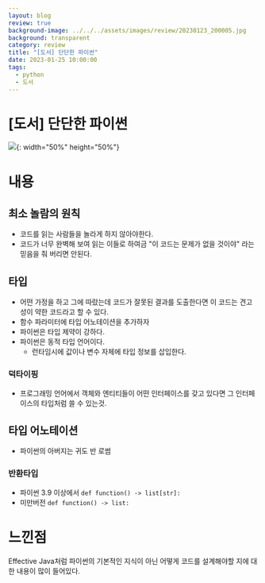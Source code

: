 ```yaml
---
layout: blog
review: true
background-image: ../../../assets/images/review/20230123_200005.jpg
background: transparent
category: review
title: "[도서] 단단한 파이썬"
date: 2023-01-25 10:00:00
tags:
  - python
  - 도서
---
```


# [도서] 단단한 파이썬

![](../../../assets/images/review/20230123_200005.jpg){: width="50%" height="50%"}

# 내용

## 최소 놀람의 원칙

- 코드를 읽는 사람들을 놀라게 하지 않아야한다.
- 코드가 너무 완벽해 보여 읽는 이들로 하여금 "이 코드는 문제가 없을 것이야" 라는 믿음을 줘 버리면 안된다.

## 타입
 
- 어떤 가정을 하고 그에 따랐는데 코드가 잘못된 결과를 도출한다면 이 코드는 견고성이 약한 코드라고 할 수 있다.
- 함수 파라미터에 타입 어노테이션을 추가하자
- 파이썬은 타입 제약이 강하다.
- 파이썬은 동적 타입 언어이다. 
    - 런타임시에 값이나 변수 자체에 타입 정보를 삽입한다.

### 덕타이핑

- 프로그래밍 언어에서 객체와 엔티티들이 어떤 인터페이스를 갖고 있다면 그 인터페이스의 타입처럼 쓸 수 있는것.

## 타입 어노테이션

- 파이썬의 아버지는 귀도 반 로썸

### 반환타입

- 파이썬 3.9 이상에서 `def function() -> list[str]:`
- 미만버전 `def function() -> list:`

# 느낀점

Effective Java처럼 파이썬의 기본적인 지식이 아닌 어떻게 코드를 설계해야할 지에 대한 내용이 많이 들어있다.
